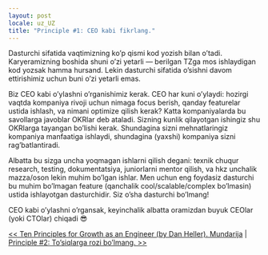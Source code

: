 ```yaml
---
layout: post
locale: uz_UZ
title: "Principle #1: CEO kabi fikrlang."
---
```


Dasturchi sifatida vaqtimizning ko’p qismi kod yozish bilan o’tadi. Karyeramizning boshida shuni o’zi yetarli — berilgan TZga mos ishlaydigan kod yozsak hamma hursand. Lekin dasturchi sifatida o’sishni davom ettirishimiz uchun buni o’zi yetarli emas.

Biz CEO kabi o’ylashni o’rganishimiz kerak. CEO har kuni o’ylaydi: hozirgi vaqtda kompaniya rivoji uchun nimaga focus berish, qanday featurelar ustida ishlash, va nimani optimize qilish kerak? Katta kompaniyalarda bu savollarga javoblar OKRlar deb ataladi. Sizning kunlik qilayotgan ishingiz shu OKRlarga tayangan bo’lishi kerak. Shundagina sizni mehnatlaringiz kompaniya manfaatiga ishlaydi, shundagina (yaxshi) kompaniya sizni rag’batlantiradi.

Albatta bu sizga uncha yoqmagan ishlarni qilish degani: texnik chuqur research, testing, dokumentatsiya, juniorlarni mentor qilish, va hkz unchalik mazza/oson lekin muhim bo’lgan ishlar. Men uchun eng foydasiz dasturchi bu muhim bo’lmagan feature (qanchalik cool/scalable/complex bo’lmasin) ustida ishlayotgan dasturchidir. Siz o’sha dasturchi bo’lmang!

CEO kabi o’ylashni o’rgansak, keyinchalik albatta oramizdan buyuk CEOlar (yoki CTOlar) chiqadi 😎

[<< Ten Principles for Growth as an Engineer (by Dan Heller). Mundarija](/2024/01/24/ten-principles-intro.html) | [Principle #2: To’siqlarga rozi bo’lmang. >>](/2024/01/26/principle-2-tosiqlarga-rozi-bolmang.html)
